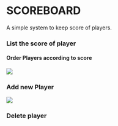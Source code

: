 # SCOREBOARD

A simple system to keep score of players.

### List the score of player
#### Order Players according to score

<img src="https://user-images.githubusercontent.com/46348451/70391970-63bfb480-19e3-11ea-8045-c617ef37be38.PNG">

### Add new Player

<img src="https://user-images.githubusercontent.com/46348451/70392176-bd28e300-19e5-11ea-87a6-b96af1f10647.PNG">

### Delete player



